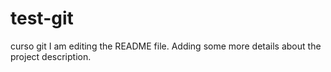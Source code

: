 # test-git
curso git
I am editing the README file. Adding some more details about the project description.


